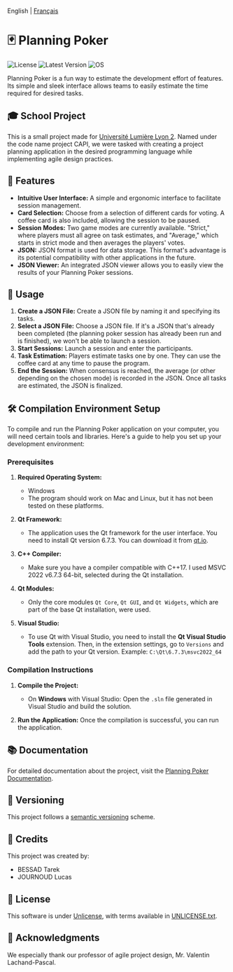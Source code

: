 English | [Français](README_FR.md)

# 🃏 **Planning Poker**
![License](https://img.shields.io/badge/License-UNLICENSE-red) ![Latest Version](https://img.shields.io/badge/Version-1.0.0-blue) ![OS](https://img.shields.io/badge/OS-Windows%2FmacOS%2FLinux-green)

Planning Poker is a fun way to estimate the development effort of features. Its simple and sleek interface allows teams to easily estimate the time required for desired tasks.

## 🎓 School Project

This is a small project made for [Université Lumière Lyon 2](https://www.univ-lyon2.fr/).
Named under the code name project CAPI, we were tasked with creating a project planning application in the desired programming language while implementing agile design practices.

## 🔧 Features

- **Intuitive User Interface:** A simple and ergonomic interface to facilitate session management.
- **Card Selection:** Choose from a selection of different cards for voting. A coffee card is also included, allowing the session to be paused.
- **Session Modes:** Two game modes are currently available. "Strict," where players must all agree on task estimates, and "Average," which starts in strict mode and then averages the players' votes.
- **JSON:** JSON format is used for data storage. This format's advantage is its potential compatibility with other applications in the future.
- **JSON Viewer:** An integrated JSON viewer allows you to easily view the results of your Planning Poker sessions.

## 🚀 Usage

1. **Create a JSON File:** Create a JSON file by naming it and specifying its tasks.
2. **Select a JSON File:** Choose a JSON file. If it's a JSON that's already been completed (the planning poker session has already been run and is finished), we won't be able to launch a session.
3. **Start Sessions:** Launch a session and enter the participants.
4. **Task Estimation:** Players estimate tasks one by one. They can use the coffee card at any time to pause the program.
5. **End the Session:** When consensus is reached, the average (or other depending on the chosen mode) is recorded in the JSON. Once all tasks are estimated, the JSON is finalized.

## 🛠️ Compilation Environment Setup

To compile and run the Planning Poker application on your computer, you will need certain tools and libraries. Here's a guide to help you set up your development environment:

### Prerequisites

1. **Required Operating System:**
   - Windows
   - The program should work on Mac and Linux, but it has not been tested on these platforms.

2. **Qt Framework:**
   - The application uses the Qt framework for the user interface. You need to install Qt version 6.7.3. You can download it from [qt.io](https://www.qt.io/download).

3. **C++ Compiler:**
   - Make sure you have a compiler compatible with C++17.
     I used MSVC 2022 v6.7.3 64-bit, selected during the Qt installation.

4. **Qt Modules:**
   - Only the core modules `Qt Core`, `Qt GUI`, and `Qt Widgets`, which are part of the base Qt installation, were used.

5. **Visual Studio:**
   - To use Qt with Visual Studio, you need to install the **Qt Visual Studio Tools** extension. Then, in the extension settings, go to `Versions` and add the path to your Qt version. Example: `C:\Qt\6.7.3\msvc2022_64`

### Compilation Instructions
1. **Compile the Project:**
   - On **Windows** with Visual Studio:
     Open the `.sln` file generated in Visual Studio and build the solution.

2. **Run the Application:**
   Once the compilation is successful, you can run the application.

## 📚 Documentation
For detailed documentation about the project, visit the [Planning Poker Documentation](https://journoud-lucas.github.io/Planning-poker).

## 🔢 Versioning

This project follows a [semantic versioning](https://semver.org/) scheme.

## 🤝 Credits
This project was created by:
- BESSAD Tarek
- JOURNOUD Lucas

## 📄 License

This software is under [Unlicense](https://unlicense.org/), with terms available in [UNLICENSE.txt](UNLICENSE.txt).

## 📜 Acknowledgments

We especially thank our professor of agile project design, Mr. Valentin Lachand-Pascal.

